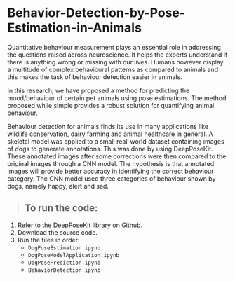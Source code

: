 # Behavior-Detection-by-Pose-Estimation-in-Animals

Quantitative behaviour measurement plays an essential role in addressing the questions raised across neuroscience. It helps the experts understand if there is anything wrong or missing with our lives. Humans however display a multitude of complex behavioural patterns as compared to animals and this makes the task of behaviour detection easier in animals. 

In this research, we have proposed a method for predicting the mood/behaviour of certain pet animals using pose estimations. The method proposed while simple provides a robust solution for quantifying animal behaviour. 

Behaviour detection for animals finds its use in many applications like wildlife conservation, dairy farming and animal healthcare in general. A skeletal model was applied to a small real-world dataset containing images of dogs to generate annotations. This was done by using DeepPoseKit. These annotated images after some corrections were then compared to the original images through a CNN model. The hypothesis is that annotated images will provide better accuracy in identifying the correct behaviour category. The CNN model used three categories of behaviour shown by dogs, namely happy, alert and sad.

> ## To run the code:

1. Refer to the [DeepPoseKit](https://github.com/jgraving/DeepPoseKit) library on Github.
2. Download the source code.
3. Run the files in order: 
   - `DogPoseEstimation.ipynb` 
   - `DogPoseModelApplication.ipynb` 
   - `DogPosePrediction.ipynb` 
   - `BehaviorDetection.ipynb`
